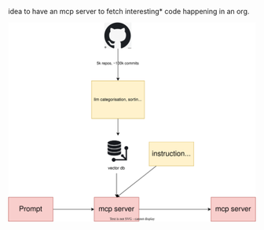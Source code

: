 idea to have an mcp server to fetch interesting* code happening in an org.

![](./presentation.drawio.svg)

